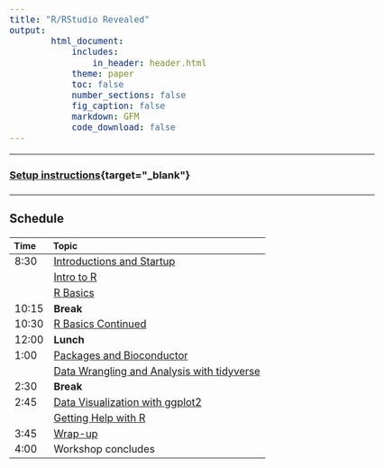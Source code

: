 ```yaml
---
title: "R/RStudio Revealed"
output:
        html_document:
            includes:
                in_header: header.html
            theme: paper
            toc: false
            number_sections: false
            fig_caption: false
            markdown: GFM
            code_download: false
---
```


<style type="text/css">

body, td {
   font-size: 18px;
}
</style>

---

#### [Setup instructions](workshop_setup/setup_instructions.html){target="_blank"}

---

### Schedule
| Time | Topic |
| :---  | :----------------------------------------------------------- |
|  8:30 | [Introductions and Startup](Module00_Introduction.html) |
|       | [Intro to R](r-01-introduction.html)
|       | [R Basics](r-02-r-basics.html) |
| 10:15 | **Break** |
| 10:30 | [R Basics Continued](r-03-basics-continued.html) |
| 12:00 | **Lunch** |
|  1:00 | [Packages and Bioconductor](r-04-bioconductor.html) |
|       | [Data Wrangling and Analysis with tidyverse](r-05-dplyr.html) |
|  2:30 | **Break** |
|  2:45 | [Data Visualization with ggplot2](r-06-data-visualization.html) |
|       | [Getting Help with R](r-07-r-help.html) |
| 3:45  | [Wrap-up](Module99_Wrap_up.html) |
| 4:00  | Workshop concludes |
